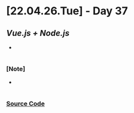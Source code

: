 # [22.04.26.Tue] - Day 37

## _Vue.js + Node.js_

-

#

### [Note]

-

#

### [Source Code](https://github.com/ding-co/developer-dignity/tree/main/boot-camp/practice/April/day31)
